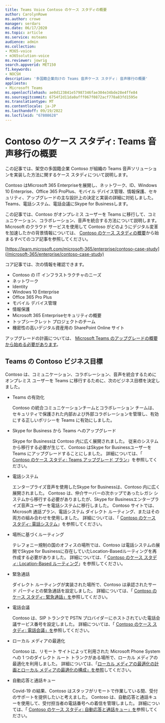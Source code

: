 ```yaml
---
title: Teams Voice Contoso のケース スタディの概要
author: CarolynRowe
ms.author: crowe
manager: serdars
ms.date: 06/17/2020
ms.topic: article
ms.service: msteams
audience: admin
ms.collection:
- M365-voice
- m365solution-voice
ms.reviewer: jowrig
search.appverid: MET150
f1.keywords:
- NOCSH
description: '多国籍企業向けの Teams 音声ケース スタディ: 音声移行の概要'
appliesto:
- Microsoft Teams
ms.openlocfilehash: ae0d123841e57987346fae304e34bde28e4ffe84
ms.sourcegitcommit: 6754f2d11da0afff067f0872acf778a83fd1595e
ms.translationtype: MT
ms.contentlocale: ja-JP
ms.lasthandoff: 09/19/2022
ms.locfileid: "67808628"
---
```

# <a name="contoso-case-study-teams-voice-migration-overview"></a>Contoso のケース スタディ: Teams 音声移行の概要

この記事では、架空の多国籍企業 Contoso が組織の Teams 音声ソリューションを実装した方法に関するケース スタディについて説明します。

Contoso はMicrosoft 365 Enterpriseを展開し、ネットワーク、ID、Windows 10 Enterprise、Office 365 ProPlus、モバイル デバイス管理、情報保護、セキュリティ、アップグレードの主な設計上の決定と実装の詳細に対処しました。Teams、電話システム、電話会議にSkype for Businessします。  

この記事では、Contoso がオンプレミス ユーザーを Teams に移行して、コミュニケーション、コラボレーション、音声を統合する方法について説明します。 Microsoft のクラウド サービスを使用して Contoso がどのようにデジタル変革を加速したかの背景情報については、 [Contoso のケース スタディの概要](/microsoft-365/enterprise/contoso-case-study)から始まるすべてのコア記事を参照してください。

[https://learn.microsoft.com/microsoft-365/enterprise/contoso-case-study](/microsoft-365/enterprise/contoso-case-study) 

コア記事では、次の情報を確認できます。  

- Contoso の IT インフラストラクチャのニーズ
- ネットワーク
- Identity
- Windows 10 Enterprise
- Office 365 Pro Plus
- モバイル デバイス管理
- 情報保護
- Microsoft 365 Enterpriseセキュリティの概要
- トップシークレット プロジェクトのチーム
- 機密性の高いデジタル資産用の SharePoint Online サイト

アップグレードの計画については、 [Microsoft Teams のアップグレードの概要から始める必要があります](upgrade-start-here.md)。

## <a name="contoso-business-goals-for-teams"></a>Teams の Contoso ビジネス目標

Contoso は、コミュニケーション、コラボレーション、音声を統合するためにオンプレミス ユーザーを Teams に移行するために、次のビジネス目標を決定しました。

- Teams の有効化 

  Contoso の統合コミュニケーションチームとコラボレーション チームは、セキュリティで保護された内部および外部コラボレーションを管理し、有効にする正しいポリシーを Teams に有効にしました。 

- Skype for Business から Teams へのアップグレード 

  Skype for Businessは Contoso 内に広く展開されました。 従来のシステムから移行する必要が生じて、Contoso はSkype for Businessユーザーを Teams にアップグレードすることにしました。 詳細については、「 [Contoso のケース スタディ: Teams アップグレード プラン](voice-case-study-migration-plan.md)」を参照してください。

- 電話システム  

  エンタープライズ音声を使用したSkype for Businessは、Contoso 内に広く展開されました。 Contoso は、仲介サーバーの次ホップであったレガシ システムから移行する必要がありましたが、Skype for Businessエンタープライズ音声ユーザーを電話システムに移行しました。 Contoso サイトでは、Microsoft 通話プラン、電話システム ダイレクト ルーティング、またはその両方の組み合わせを使用しました。 詳細については、「 [Contoso のケース スタディ: 電話システム](voice-case-study-phone-system.md)」を参照してください。

- 場所に基づくルーティング 

  テレフォニー規制の国のオフィスの場所では、Contoso は電話システムの展開でSkype for Businessに存在していたLocation-Basedルーティングを再作成する必要がありました。 詳細については、「 [Contoso のケース スタディ: Location-Based ルーティング](voice-case-study-location-based-routing.md)」を参照してください。

- 緊急通話 

  ダイレクト ルーティングが実装された場所で、Contoso は承認されたサード パーティとの緊急通話を設定しました。 詳細については、「 [Contoso のケース スタディ: 緊急通話」を](voice-case-study-emergency-calling.md)参照してください。

- 電話会議 

  Contoso は、SIP トランクで PSTN プロバイダーにホストされていた電話会議サービス番号を設定しました。 詳細については、「 [Contoso のケース スタディ: 電話会議」を](voice-case-study-audio-conferencing.md)参照してください。 

- ローカル メディアの最適化 

  Contoso は、リモート サイトによって利用された Microsoft Phone System への 1 つのダイレクト ルート トランクがある場所で、ローカル メディアの最適化を利用しました。 詳細については、「[ローカル メディアの最適化の計画とローカル メディアの最適化](direct-routing-media-optimization.md)[の構成」を参照](direct-routing-media-optimization-configure.md)してください。

- 自動応答と通話キュー

  Covid-19 の結果、Contoso はスタッフがリモートで作業している間、受付のサポートを提供したいと考えました。 Contoso は、自動応答と通話キューを使用して、受付担当者の電話番号への着信を管理しました。 詳細については、「 [Contoso のケース スタディ: 自動応答と通話キュー」を](voice-case-study-call-queues.md)参照してください。
